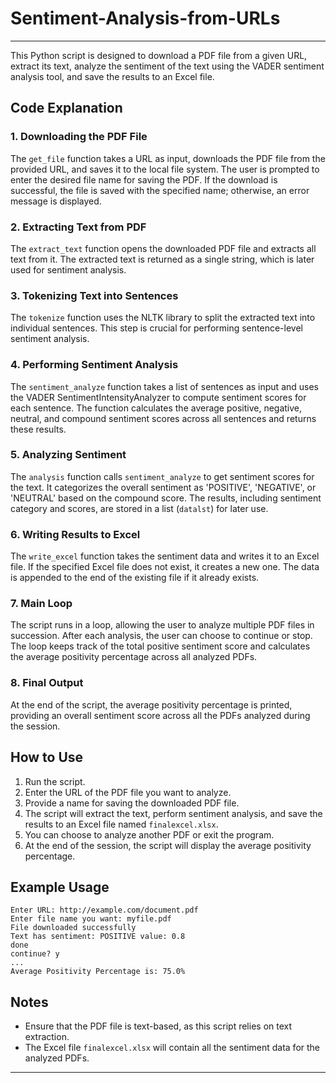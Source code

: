 # Sentiment-Analysis-from-URLs

---

This Python script is designed to download a PDF file from a given URL, extract its text, analyze the sentiment of the text using the VADER sentiment analysis tool, and save the results to an Excel file.

## Code Explanation

### 1. Downloading the PDF File

The `get_file` function takes a URL as input, downloads the PDF file from the provided URL, and saves it to the local file system. The user is prompted to enter the desired file name for saving the PDF. If the download is successful, the file is saved with the specified name; otherwise, an error message is displayed.

### 2. Extracting Text from PDF

The `extract_text` function opens the downloaded PDF file and extracts all text from it. The extracted text is returned as a single string, which is later used for sentiment analysis.

### 3. Tokenizing Text into Sentences 

The `tokenize` function uses the NLTK library to split the extracted text into individual sentences. This step is crucial for performing sentence-level sentiment analysis.

### 4. Performing Sentiment Analysis

The `sentiment_analyze` function takes a list of sentences as input and uses the VADER SentimentIntensityAnalyzer to compute sentiment scores for each sentence. The function calculates the average positive, negative, neutral, and compound sentiment scores across all sentences and returns these results.

### 5. Analyzing Sentiment

The `analysis` function calls `sentiment_analyze` to get sentiment scores for the text. It categorizes the overall sentiment as 'POSITIVE', 'NEGATIVE', or 'NEUTRAL' based on the compound score. The results, including sentiment category and scores, are stored in a list (`datalst`) for later use.

### 6. Writing Results to Excel

The `write_excel` function takes the sentiment data and writes it to an Excel file. If the specified Excel file does not exist, it creates a new one. The data is appended to the end of the existing file if it already exists.

### 7. Main Loop

The script runs in a loop, allowing the user to analyze multiple PDF files in succession. After each analysis, the user can choose to continue or stop. The loop keeps track of the total positive sentiment score and calculates the average positivity percentage across all analyzed PDFs.

### 8. Final Output

At the end of the script, the average positivity percentage is printed, providing an overall sentiment score across all the PDFs analyzed during the session.

## How to Use

1. Run the script.
2. Enter the URL of the PDF file you want to analyze.
3. Provide a name for saving the downloaded PDF file.
4. The script will extract the text, perform sentiment analysis, and save the results to an Excel file named `finalexcel.xlsx`.
5. You can choose to analyze another PDF or exit the program.
6. At the end of the session, the script will display the average positivity percentage.

## Example Usage

```
Enter URL: http://example.com/document.pdf
Enter file name you want: myfile.pdf
File downloaded successfully
Text has sentiment: POSITIVE value: 0.8
done
continue? y
...
Average Positivity Percentage is: 75.0%
```

## Notes

- Ensure that the PDF file is text-based, as this script relies on text extraction.
- The Excel file `finalexcel.xlsx` will contain all the sentiment data for the analyzed PDFs.

---
